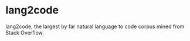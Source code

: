 # lang2code
lang2code, the largest by far natural language to code corpus mined from Stack Overflow.

